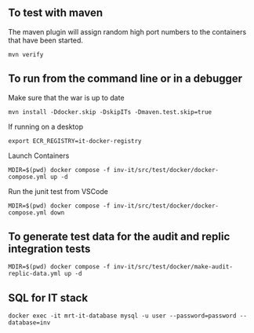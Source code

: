 ## To test with maven

The maven plugin will assign random high port numbers to the containers that have been started.
```
mvn verify
```

## To run from the command line or in a debugger

Make sure that the war is up to date
```
mvn install -Ddocker.skip -DskipITs -Dmaven.test.skip=true
```

If running on a desktop
```
export ECR_REGISTRY=it-docker-registry
```

Launch Containers
```
MDIR=$(pwd) docker compose -f inv-it/src/test/docker/docker-compose.yml up -d
```

Run the junit test from VSCode

```
MDIR=$(pwd) docker compose -f inv-it/src/test/docker/docker-compose.yml down
```

## To generate test data for the audit and replic integration tests

```
MDIR=$(pwd) docker compose -f inv-it/src/test/docker/make-audit-replic-data.yml up -d
```

## SQL for IT stack

```
docker exec -it mrt-it-database mysql -u user --password=password --database=inv
```
